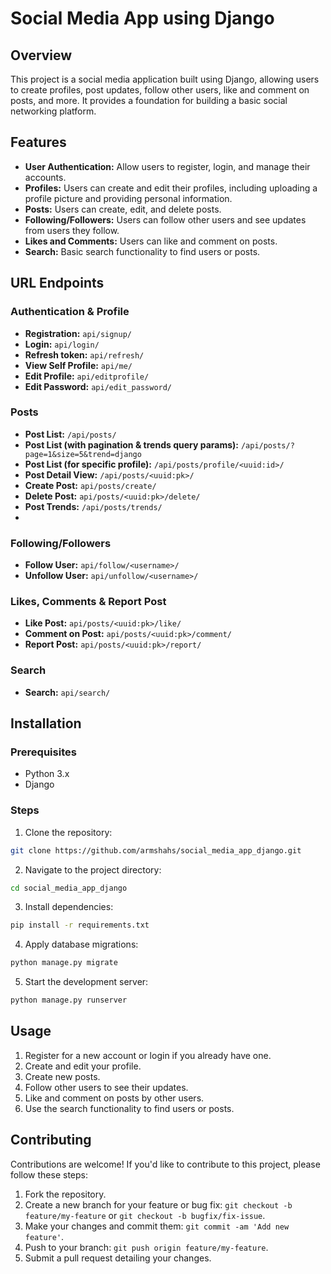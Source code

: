 # Social Media App using Django

## Overview

This project is a social media application built using Django, allowing users to create profiles, post updates, follow other users, like and comment on posts, and more. It provides a foundation for building a basic social networking platform.

## Features

- **User Authentication:** Allow users to register, login, and manage their accounts.
- **Profiles:** Users can create and edit their profiles, including uploading a profile picture and providing personal information.
- **Posts:** Users can create, edit, and delete posts.
- **Following/Followers:** Users can follow other users and see updates from users they follow.
- **Likes and Comments:** Users can like and comment on posts.
- **Search:** Basic search functionality to find users or posts.


## URL Endpoints

### Authentication & Profile

- **Registration:** `api/signup/`
- **Login:** `api/login/`
- **Refresh token:** `api/refresh/`
- **View Self Profile:** `api/me/`
- **Edit Profile:** `api/editprofile/`
- **Edit Password:** `api/edit_password/`

### Posts

- **Post List:** `/api/posts/`
- **Post List (with pagination & trends query params):** `/api/posts/?page=1&size=5&trend=django`
- **Post List (for specific profile):** `/api/posts/profile/<uuid:id>/`
- **Post Detail View:** `/api/posts/<uuid:pk>/`
- **Create Post:** `api/posts/create/`
- **Delete Post:** `api/posts/<uuid:pk>/delete/`
- **Post Trends:** `/api/posts/trends/`
- 

### Following/Followers

- **Follow User:** `api/follow/<username>/`
- **Unfollow User:** `api/unfollow/<username>/`

### Likes, Comments & Report Post

- **Like Post:** `api/posts/<uuid:pk>/like/`
- **Comment on Post:** `api/posts/<uuid:pk>/comment/`
- **Report Post:** `api/posts/<uuid:pk>/report/`

### Search

- **Search:** `api/search/`

## Installation

### Prerequisites

- Python 3.x
- Django

### Steps

1. Clone the repository:

```bash
git clone https://github.com/armshahs/social_media_app_django.git
```

2. Navigate to the project directory:

```bash
cd social_media_app_django
```

3. Install dependencies:

```bash
pip install -r requirements.txt
```

4. Apply database migrations:

```bash
python manage.py migrate
```

5. Start the development server:

```bash
python manage.py runserver
```


## Usage

1. Register for a new account or login if you already have one.
2. Create and edit your profile.
3. Create new posts.
4. Follow other users to see their updates.
5. Like and comment on posts by other users.
6. Use the search functionality to find users or posts.

## Contributing

Contributions are welcome! If you'd like to contribute to this project, please follow these steps:

1. Fork the repository.
2. Create a new branch for your feature or bug fix: `git checkout -b feature/my-feature` or `git checkout -b bugfix/fix-issue`.
3. Make your changes and commit them: `git commit -am 'Add new feature'`.
4. Push to your branch: `git push origin feature/my-feature`.
5. Submit a pull request detailing your changes.


